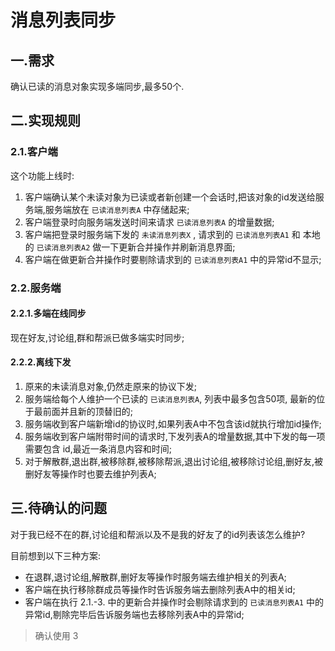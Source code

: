 # 消息列表同步

## 一.需求

确认已读的消息对象实现多端同步,最多50个.

## 二.实现规则

### 2.1.客户端

这个功能上线时:
1. 客户端确认某个未读对象为已读或者新创建一个会话时,把该对象的id发送给服务端,服务端放在 `已读消息列表A` 中存储起来;
2. 客户端登录时向服务端发送时间来请求 `已读消息列表A` 的增量数据;
3. 客户端把登录时服务端下发的 `未读消息列表X` , 请求到的 `已读消息列表A1` 和 本地的 `已读消息列表A2` 做一下更新合并操作并刷新消息界面;
4. 客户端在做更新合并操作时要剔除请求到的 `已读消息列表A1` 中的异常id不显示;

### 2.2.服务端

#### 2.2.1.多端在线同步

现在好友,讨论组,群和帮派已做多端实时同步;

#### 2.2.2.离线下发

1. 原来的未读消息对象,仍然走原来的协议下发;
2. 服务端给每个人维护一个已读的 `已读消息列表A`, 列表中最多包含50项, 最新的位于最前面并且新的顶替旧的;
3. 服务端收到客户端新增id的协议时,如果列表A中不包含该id就执行增加id操作;
4. 服务端收到客户端附带时间的请求时,下发列表A的增量数据,其中下发的每一项需要包含 id,最近一条消息内容和时间;
5. 对于解散群,退出群,被移除群,被移除帮派,退出讨论组,被移除讨论组,删好友,被删好友等操作时也要去维护列表A;

## 三.待确认的问题

对于我已经不在的群,讨论组和帮派以及不是我的好友了的id列表该怎么维护?

目前想到以下三种方案:
* 在退群,退讨论组,解散群,删好友等操作时服务端去维护相关的列表A;
* 客户端在执行移除群成员等操作时告诉服务端去删除列表A中的相关id;
* 客户端在执行 2.1.-3. 中的更新合并操作时会剔除请求到的 `已读消息列表A1` 中的异常id,剔除完毕后告诉服务端也去移除列表A中的异常id;

> 确认使用 3